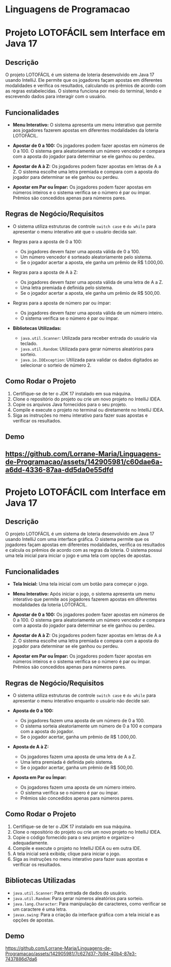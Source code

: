 # Linguagens de Programacao
# Projeto LOTOFÁCIL sem Interface em Java 17

## Descrição

O projeto LOTOFÁCIL é um sistema de loteria desenvolvido em Java 17 usando IntelliJ. Ele permite que os jogadores façam apostas em diferentes modalidades e verifica os resultados, calculando os prêmios de acordo com as regras estabelecidas. O sistema funciona por meio do terminal, lendo e escrevendo dados para interagir com o usuário.  

## Funcionalidades

- **Menu Interativo:** O sistema apresenta um menu interativo que permite aos jogadores fazerem apostas em diferentes modalidades da loteria LOTOFÁCIL.

- **Apostar de 0 a 100:** Os jogadores podem fazer apostas em números de 0 a 100. O sistema gera aleatoriamente um número vencedor e compara com a aposta do jogador para determinar se ele ganhou ou perdeu.

- **Apostar de A à Z:** Os jogadores podem fazer apostas em letras de A a Z. O sistema escolhe uma letra premiada e compara com a aposta do jogador para determinar se ele ganhou ou perdeu.

- **Apostar em Par ou Ímpar:** Os jogadores podem fazer apostas em números inteiros e o sistema verifica se o número é par ou ímpar. Prêmios são concedidos apenas para números pares.

## Regras de Negócio/Requisitos

- O sistema utiliza estruturas de controle `switch case` e `do while` para apresentar o menu interativo até que o usuário decida sair.

- Regras para a aposta de 0 a 100:
  - Os jogadores devem fazer uma aposta válida de 0 a 100.
  - Um número vencedor é sorteado aleatoriamente pelo sistema.
  - Se o jogador acertar a aposta, ele ganha um prêmio de R$ 1.000,00.

- Regras para a aposta de A à Z:
  - Os jogadores devem fazer uma aposta válida de uma letra de A a Z.
  - Uma letra premiada é definida pelo sistema.
  - Se o jogador acertar a aposta, ele ganha um prêmio de R$ 500,00.

- Regras para a aposta de número par ou ímpar:
  - Os jogadores devem fazer uma aposta válida de um número inteiro.
  - O sistema verifica se o número é par ou ímpar.

- **Bibliotecas Utilizadas:**
  - `java.util.Scanner`: Utilizada para receber entrada do usuário via teclado.
  - `java.util.Random`: Utilizada para gerar números aleatórios para sorteio.
  - `java.io.IOException`: Utilizada para validar os dados digitados ao selecionar o sorteio de número 2.

## Como Rodar o Projeto

1. Certifique-se de ter o JDK 17 instalado em sua máquina.
2. Clone o repositório do projeto ou crie um novo projeto no IntelliJ IDEA.
3. Copie os arquivos Java fornecidos para o seu projeto.
4. Compile e execute o projeto no terminal ou diretamente no IntelliJ IDEA.
5. Siga as instruções no menu interativo para fazer suas apostas e verificar os resultados.

## Demo
https://github.com/Lorrane-Maria/Linguagens-de-Programacao/assets/142905981/c60dae6a-a6dd-4336-87aa-dd5da0e55dfd
---
# Projeto LOTOFÁCIL com Interface em Java 17

## Descrição

O projeto LOTOFÁCIL é um sistema de loteria desenvolvido em Java 17 usando IntelliJ com uma interface gráfica. O sistema permite que os jogadores façam apostas em diferentes modalidades, verifica os resultados e calcula os prêmios de acordo com as regras da loteria. O sistema possui uma tela inicial para iniciar o jogo e uma tela com opções de apostas.

## Funcionalidades

- **Tela Inicial:** Uma tela inicial com um botão para começar o jogo.

- **Menu Interativo:** Após iniciar o jogo, o sistema apresenta um menu interativo que permite aos jogadores fazerem apostas em diferentes modalidades da loteria LOTOFÁCIL.

- **Apostar de 0 a 100:** Os jogadores podem fazer apostas em números de 0 a 100. O sistema gera aleatoriamente um número vencedor e compara com a aposta do jogador para determinar se ele ganhou ou perdeu.

- **Apostar de A à Z:** Os jogadores podem fazer apostas em letras de A a Z. O sistema escolhe uma letra premiada e compara com a aposta do jogador para determinar se ele ganhou ou perdeu.

- **Apostar em Par ou Ímpar:** Os jogadores podem fazer apostas em números inteiros e o sistema verifica se o número é par ou ímpar. Prêmios são concedidos apenas para números pares.

## Regras de Negócio/Requisitos

- O sistema utiliza estruturas de controle `switch case` e `do while` para apresentar o menu interativo enquanto o usuário não decide sair.

- **Aposta de 0 a 100:**
  - Os jogadores fazem uma aposta de um número de 0 a 100.
  - O sistema sorteia aleatoriamente um número de 0 a 100 e compara com a aposta do jogador.
  - Se o jogador acertar, ganha um prêmio de R$ 1.000,00.

- **Aposta de A à Z:**
  - Os jogadores fazem uma aposta de uma letra de A a Z.
  - Uma letra premiada é definida pelo sistema.
  - Se o jogador acertar, ganha um prêmio de R$ 500,00.

- **Aposta em Par ou Ímpar:**
  - Os jogadores fazem uma aposta de um número inteiro.
  - O sistema verifica se o número é par ou ímpar.
  - Prêmios são concedidos apenas para números pares.

## Como Rodar o Projeto

1. Certifique-se de ter o JDK 17 instalado em sua máquina.
2. Clone o repositório do projeto ou crie um novo projeto no IntelliJ IDEA.
3. Copie o código fornecido para o seu projeto e organize-o adequadamente.
4. Compile e execute o projeto no IntelliJ IDEA ou em outra IDE.
5. A tela inicial será exibida; clique para iniciar o jogo.
6. Siga as instruções no menu interativo para fazer suas apostas e verificar os resultados.

## Bibliotecas Utilizadas

- `java.util.Scanner`: Para entrada de dados do usuário.
- `java.util.Random`: Para gerar números aleatórios para sorteio.
- `java.lang.Character`: Para manipulação de caracteres, como verificar se um caractere é uma letra.
- `javax.swing`: Para a criação da interface gráfica com a tela inicial e as opções de apostas.

## Demo
https://github.com/Lorrane-Maria/Linguagens-de-Programacao/assets/142905981/7c627d37-7b94-40b4-87e3-7437886d7da6
